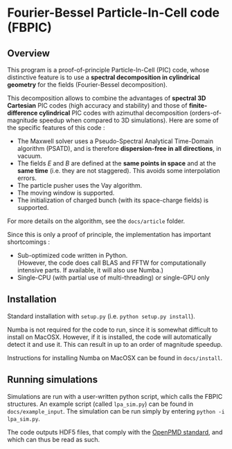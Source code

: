Fourier-Bessel Particle-In-Cell code (FBPIC)
=============================

Overview
--------

This program is a proof-of-principle Particle-In-Cell (PIC) code,
whose distinctive feature is to use a **spectral decomposition in
cylindrical geometry** for the fields (Fourier-Bessel
decomposition). 

This decomposition allows to combine the advantages of
**spectral 3D Cartesian** PIC codes (high accuracy and stability) and
those of **finite-difference cylindrical** PIC codes with azimuthal
decomposition (orders-of-magnitude speedup when compared to 3D simulations).
Here are some of the specific features of this code :  

* The Maxwell solver uses a Pseudo-Spectral Analytical Time-Domain
  algorithm (PSATD), and is therefore **dispersion-free in all
  directions**, in vacuum.
* The fields *E* and *B* are defined at the **same points in space** and at
  the **same time** (i.e. they are not staggered). This avoids some
  interpolation errors.
* The particle pusher uses the Vay algorithm.
* The moving window is supported.
* The initialization of charged bunch (with its space-charge fields)
  is supported.

For more details on the algorithm, see the `docs/article` folder.

Since this is only a proof of principle, the implementation has
important shortcomings :

* Sub-optimized code written in Python.   
(However, the code does call BLAS and FFTW for computationally intensive parts. 
If available, it will also use Numba.)
* Single-CPU (with partial use of multi-threading) or single-GPU only  

Installation
---------

Standard installation with `setup.py` (i.e. `python setup.py install`).

Numba is not required for the code to run, since it is somewhat
difficult to install on MacOSX. However, if it is installed, the code
will automatically detect it and use it. This can result in up to an order
of magnitude speedup.

Instructions for installing Numba on MacOSX can be found in
`docs/install`.

Running simulations
----------------

Simulations are run with a user-written python script, which calls the
FBPIC structures. An example script (called `lpa_sim.py`) can be found in
`docs/example_input`. The simulation can be run simply by entering
`python -i lpa_sim.py`.

The code outputs HDF5 files, that comply with the
[OpenPMD standard](https://github.com/ComputationalRadiationPhysics/openPMD),
 and which can thus be read as such.